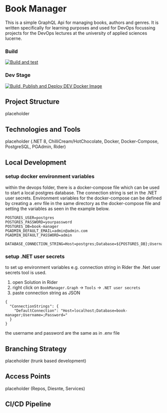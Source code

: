 # Book Manager
This is a simple GraphQL Api for managing books, authors and genres. It is written specifically for learning purposes and used for DevOps focussing projects for the DevOps lectures at the university of applied sciences lucerne.

### Build
[![Build and test](https://github.com/kwstnr/devops-book-manager/actions/workflows/BuildAndTest.yml/badge.svg)](https://github.com/kwstnr/devops-book-manager/actions/workflows/BuildAndTest.yml)

### Dev Stage
[![Build, Publish and Deploy DEV Docker Image](https://github.com/kwstnr/devops-book-manager/actions/workflows/DevAndRelease.yml/badge.svg)](https://github.com/kwstnr/devops-book-manager/actions/workflows/DevAndRelease.yml)

## Project Structure
placeholder

## Technologies and Tools
placeholder (.NET 8, ChilliCream/HotChocolate, Docker, Docker-Compose, PostgreSQL, PGAdmin, Rider)

## Local Development
### setup docker environment variables
within the devops folder, there is a docker-compose file which can be used to start a local postgres database. The connection string is set in the .NET user secrets.
Environment variables for the docker-compose can be defined by creating a .env file in the same directory as the docker-compose file and setting the variables as seen in the example below.
```
POSTGRES_USER=postgres
POSTGRES_PASSWORD=yourpassword
POSTGRES_DB=book-manager
PGADMIN_DEFAULT_EMAIL=admin@admin.com
PGADMIN_DEFAULT_PASSWORD=admin

DATABASE_CONNECTION_STRING=Host=postgres;Database=${POSTGRES_DB};Username=${POSTGRES_USER};Password=${POSTGRES_PASSWORD}

```

### setup .NET user secrets
to set up environment variables e.g. connection string in Rider the .Net user secrets tool is used.
1. open Solution in Rider
2. right click on ```BookManager.Graph``` -> ```Tools``` -> ```.NET user secrets```
3. paste connection string as JSON

```
{
  "ConnectionStrings": {
    "DefaultConnection": "Host=localhost;Database=book-manager;Username=;Password="
  }
}
```
the username and password are the same as in .env file

## Branching Strategy
placeholder (trunk based development)

## Access Points
placeholder (Repos, Diesnte, Services)

## CI/CD Pipeline



